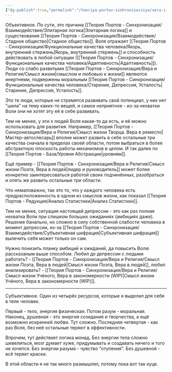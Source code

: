 ```yaml
---
{"dg-publish":true,"permalink":"/teoriya-portov-sinhronizacziya/vera-i-religiya/volya-wip/"}
---
```


Объективное.
По сути, это причина [[Теория Портов - Синхронизация/Взаимодействие/Элитарная логика\|Элитарная логика]] и существования [[Теория Портов - Синхронизация/Взаимодействие/Стадное общество\|Стадное общество]]. Воля отражает [[Теория Портов - Синхронизация/Функциональные качества человека/Якорь, внутренний стержень\|Якорь, внутренний стержень]] и способность действовать в любой ситуации ([[Теория Портов - Синхронизация/Функциональные качества человека/Адаптивность\|Адаптивность]]). Люди со слабо развитыми [[Теория Портов - Синхронизация/Вера и Религия/Смысл жизни\|смыслом и любовью к жизни]] являются инертнеми, подвержены моральным [[Теория Портов - Синхронизация/Функциональные качества человека/Старение, Депрессия, Усталость\|Старение, Депрессия, Усталость]].

Это те люди, которые не стремятся развивать свой потенциал, у них нет "шила" на тему каких-то вещей, и самое неприятное - из-за нехватки Воли они не хотят эту её в себе развивать.

Тем не менее, у эти х людей Воля какая-то да есть, и её можно использовать для развития. Например, [[Теория Портов - Синхронизация/Вера и Религия/Смысл жизни Творца. Вера в ремесло\|Мастер-автослесарь]] вполне может развить в себе остальные три качества сначала в пределах своей области, потом выбраться в более абстрактную плоскость работы механизмов в целом. И так далее по [[Теория Портов - База/Уровни Абстракции\|уровням]].

Ещё пример - [[Теория Портов - Синхронизация/Вера и Религия/Смысл жизни Поэта, Вера в людей\|лидер и руководитель]] может более конкретно заинтересоваться работой своих подчинённых, разобраться и опять же развить остальные три области.

Что немаловажно, так это то, что у каждого человека есть предрасположенность в одном из смыслов жизни, как показал [[Теория Портов - Редукция/Анализ Статистики\|Анализ Статистики]].

Тем не менее, ситуация настоящей депрессии - это как раз полная нехватка Воли при слишком больших ожиданиях (амбициях даже). Решение банально, но сложно в силу собственной слабости человека в момент депрессии, из-за [[Теория Портов - Синхронизация/Взаимодействие/Субъективная шифрация\|Субъективная шифрация]] вылечить себя может только он сам.

Нужно понизить планку амбиций и ожиданий, да повысить Волю рассказаным выше способом. Любил до депрессии с людьми работать? - [[Теория Портов - Синхронизация/Вера и Религия/Смысл жизни Поэта, Вера в людей\|Смысл жизни Поэта, Вера в людей]], любил анализировать? - [[Теория Портов - Синхронизация/Вера и Религия/Смысл жизни Учёного, Вера в закономерности (WIP)\|Смысл жизни Учёного, Вера в закономерности (WIP)]].

---
Субъективное.
Один из четырёх ресурсов, которые я выделил для себя в теле человек.

Первый - тело, энергия физическая.
Потом разум - моральная.
Наконец, душевная - это энергия созидания и творчества, а ещё возможно искренней любви. Тут сложно.
Последняя четвертая - как раз Воля, без неё остальные теряют в эффективности.

Впрочем, тут действкет логика монад. Без энергии тела сложно шевелиться, мозг думает хуже, придумывать и создавать ничего и того не хочется.
Без энергии разума - чувство "отупения".
Без душевной - всё теряет краски.

В этой области я не так много размышлял, потому пока вот так куце.